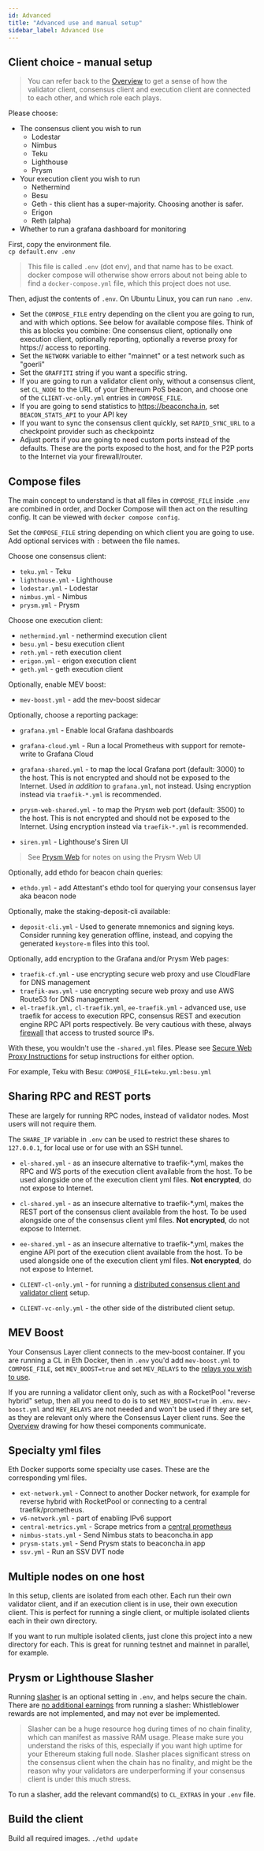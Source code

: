 ```yaml
---
id: Advanced
title: "Advanced use and manual setup"
sidebar_label: Advanced Use
---
```


## Client choice - manual setup

> You can refer back to the [Overview](/) to get a sense of how the
> validator client, consensus client and execution client are
> connected to each other, and which role each plays.

Please choose:

* The consensus client you wish to run
  * Lodestar
  * Nimbus
  * Teku
  * Lighthouse
  * Prysm
* Your execution client you wish to run
  * Nethermind
  * Besu
  * Geth - this client has a super-majority. Choosing another is safer.
  * Erigon
  * Reth (alpha)
* Whether to run a grafana dashboard for monitoring

First, copy the environment file.  
`cp default.env .env`

> This file is called `.env` (dot env), and that name has to be exact. docker compose
will otherwise show errors about not being able to find a `docker-compose.yml` file,
which this project does not use.
 
Then, adjust the contents of `.env`. On Ubuntu Linux, you can run `nano .env`.

- Set the `COMPOSE_FILE` entry depending on the client you are going to run,
and with which options. See below for available compose files. Think of this as
blocks you combine: One consensus client, optionally one execution client, optionally reporting,
optionally a reverse proxy for https:// access to reporting.
- Set the `NETWORK` variable to either "mainnet" or a test network such as "goerli"
- Set the `GRAFFITI` string if you want a specific string.
- If you are going to run a validator client only, without a consensus client, set `CL_NODE` to the URL of your
Ethereum PoS beacon, and choose one of the `CLIENT-vc-only.yml` entries in `COMPOSE_FILE`.
- If you are going to send statistics to https://beaconcha.in, set `BEACON_STATS_API` to your API key
- If you want to sync the consensus client quickly, set `RAPID_SYNC_URL` to a checkpoint provider such as checkpointz
- Adjust ports if you are going to need custom ports instead of the defaults. These are the ports
exposed to the host, and for the P2P ports to the Internet via your firewall/router.

## Compose files

The main concept to understand is that all files in `COMPOSE_FILE` inside `.env` are combined in order, and Docker
Compose will then act on the resulting config. It can be viewed with `docker compose config`.

Set the `COMPOSE_FILE` string depending on which client you are going to use. Add optional services with `:` between
the file names.

Choose one consensus client:

- `teku.yml` - Teku
- `lighthouse.yml` - Lighthouse
- `lodestar.yml` - Lodestar
- `nimbus.yml` - Nimbus
- `prysm.yml` - Prysm

Choose one execution client:

- `nethermind.yml` - nethermind execution client
- `besu.yml` - besu execution client
- `reth.yml` - reth execution client
- `erigon.yml` - erigon execution client
- `geth.yml` - geth execution client

Optionally, enable MEV boost:

- `mev-boost.yml` - add the mev-boost sidecar

Optionally, choose a reporting package:

- `grafana.yml` - Enable local Grafana dashboards
- `grafana-cloud.yml` - Run a local Prometheus with support for remote-write to Grafana Cloud

- `grafana-shared.yml` - to map the local Grafana port (default: 3000) to the host. This is not encrypted and should
not be exposed to the Internet. Used *in addition* to `grafana.yml`, not instead. Using encryption instead via
`traefik-*.yml` is recommended.
- `prysm-web-shared.yml` - to map the Prysm web port (default: 3500) to the host. This is not encrypted and should
not be exposed to the Internet. Using encryption instead via `traefik-*.yml` is recommended.
- `siren.yml` - Lighthouse's Siren UI

> See [Prysm Web](../Usage/PrysmWeb.md) for notes on using the Prysm Web UI

Optionally, add ethdo for beacon chain queries:

- `ethdo.yml` - add Attestant's ethdo tool for querying your consensus layer aka beacon node

Optionally, make the staking-deposit-cli available:

- `deposit-cli.yml` - Used to generate mnemonics and signing keys. Consider running key generation offline, instead,
and copying the generated `keystore-m` files into this tool.

Optionally, add encryption to the Grafana and/or Prysm Web pages:

- `traefik-cf.yml` - use encrypting secure web proxy and use CloudFlare for DNS management
- `traefik-aws.yml` - use encrypting secure web proxy and use AWS Route53 for DNS management
- `el-traefik.yml,` `cl-traefik.yml`, `ee-traefik.yml` - advanced use, use traefik for access to execution RPC,
consensus REST and execution engine RPC API ports respectively. Be very cautious with these, always
[firewall](../Support/Cloud.md) that access to trusted source IPs.

With these, you wouldn't use the `-shared.yml` files. Please see [Secure Web Proxy Instructions](../Usage/ReverseProxy.md)
for setup instructions for either option.

For example, Teku with Besu:
`COMPOSE_FILE=teku.yml:besu.yml`

## Sharing RPC and REST ports

These are largely for running RPC nodes, instead of validator nodes. Most users will not require them.

The `SHARE_IP` variable in `.env` can be used to restrict these shares to `127.0.0.1`, for local use or for use
with an SSH tunnel.

- `el-shared.yml` - as an insecure alternative to traefik-\*.yml, makes the RPC and WS ports of the execution client
available from the host. To be used alongside one of the execution client yml files. **Not encrypted**, do not expose
to Internet.
- `cl-shared.yml` - as an insecure alternative to traefik-\*.yml, makes the REST port of the consensus client available
from the host. To be used alongside one of the consensus client yml files. **Not encrypted**, do not expose to Internet.
- `ee-shared.yml` - as an insecure alternative to traefik-\*.yml, makes the engine API port of the execution client
available from the host. To be used alongside one of the execution client yml files. **Not encrypted**, do not expose
to Internet.

- `CLIENT-cl-only.yml` - for running a [distributed consensus client and validator client](../Usage/ReverseProxy.md)
setup.
- `CLIENT-vc-only.yml` - the other side of the distributed client setup.

## MEV Boost

Your Consensus Layer client connects to the mev-boost container. If you are running a CL in Eth Docker, then in `.env`
you'd add `mev-boost.yml` to `COMPOSE_FILE`, set `MEV_BOOST=true` and set `MEV_RELAYS` to the
[relays you wish to use](https://ethstaker.cc/mev-relay-list/).

If you are running a validator client only, such as with a RocketPool "reverse hybrid" setup, then all you need to do
is to set `MEV_BOOST=true` in `.env`. `mev-boost.yml` and `MEV_RELAYS` are not needed and won't be used if they are
set, as they are relevant only where the Consensus Layer client runs. See the [Overview](/) drawing for how thesei
components communicate.

## Specialty yml files

Eth Docker supports some specialty use cases. These are the corresponding yml files.

- `ext-network.yml` - Connect to another Docker network, for example for reverse hybrid with RocketPool or connecting
to a central traefik/prometheus.
- `v6-network.yml` - part of enabling IPv6 support
 - `central-metrics.yml` - Scrape metrics from a
[central prometheus](https://github.com/CryptoManufaktur-io/central-proxy-docker)
- `nimbus-stats.yml` - Send Nimbus stats to beaconcha.in app
- `prysm-stats.yml` - Send Prysm stats to beaconcha.in app
- `ssv.yml` - Run an SSV DVT node

## Multiple nodes on one host

In this setup, clients are isolated from each other. Each run their own validator client, and if an execution client
is in use, their own execution client. This is perfect for running a single client, or multiple isolated
clients each in their own directory.

If you want to run multiple isolated clients, just clone this project into a new directory for
each. This is great for running testnet and mainnet in parallel, for example.

## Prysm or Lighthouse Slasher

Running [slasher](https://docs.prylabs.network/docs/prysm-usage/slasher/) is an optional setting in `.env`, and helps
secure the chain. There are [no additional earnings](https://github.com/ethereum/consensus-specs/issues/1631) from
running a slasher: Whistleblower rewards are not implemented, and may not ever be implemented.

> Slasher can be a huge resource hog during times of no chain finality, which can manifest as massive RAM usage. Please
make sure you understand the risks of this, especially if you want high uptime for your Ethereum staking full node.
Slasher places significant stress on the consensus client when the chain has no finality, and might be the reason why
your validators are underperforming if your consensus client is under this much stress.

To run a slasher, add the relevant command(s) to `CL_EXTRAS` in your `.env` file.

## Build the client

Build all required images. `./ethd update`
